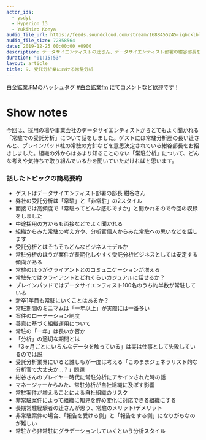```yaml
---
actor_ids:
  - ysdyt
  - Hyperion_13
  - Yukihiro Konya
audio_file_url: https://feeds.soundcloud.com/stream/1688455245-igbcklblbkxg-009.mp3
audio_file_size: 72858564 
date: 2019-12-25 00:00:00 +0900
description: データサイエンティストの辻さん、データサイエンティスト部署の紺谷部長をゲストにお招きし、「受託分析業における常駐分析」についてお話しました。
duration: "01:15:53"
layout: article
title: 9. 受託分析業における常駐分析
---
```


白金鉱業.FMのハッシュタグ [#白金鉱業fm](https://twitter.com/search?q=%23%E7%99%BD%E9%87%91%E9%89%B1%E6%A5%ADfm&src=typed_query) にてコメントなど歓迎です！

# Show notes

今回は、採用の場や事業会社のデータサイエンティストからとてもよく聞かれる「常駐での受託分析」について話をしました。ゲストには常駐分析歴の長い辻さんと、ブレインパッド社の常駐の方針などを意思決定されている紺谷部長をお招きしました。組織の外からはあまり知ることのない「常駐分析」について、どんな考えや気持ちで取り組んでいるかを聞いていただければと思います。

### 話したトピックの簡易要約

- ゲストはデータサイエンティスト部署の部長 紺谷さん
- 弊社の受託分析は「常駐」と「非常駐」の2スタイル
- 面接では高頻度で「常駐ってどんな感じですか」と聞かれるので今回の収録をしました
- 中途採用の方からも面接などでよく聞かれる
- 組織からみた常駐の考え方や、分析官個人からみた常駐への思いなどを話します
- 受託分析とはそもそもどんなビジネスモデルか
- 常駐分析のほうが案件が長期化しやすく受託分析ビジネスとしては安定する傾向がある
- 常駐のほうがクライアントとのコミュニケーションが増える
- 常駐先ではクライアントとどれくらいカジュアルに話せるか？
- ブレインパッドではデータサイエンティスト100名のうち約半数が常駐している
- 新卒1年目も常駐にいくことはあるか？
- 常駐期間のミニマムは「一年以上」が実際には一番多い
- 案件のローテーション制度
- 善意に基づく組織運用について
- 常駐の「一年」は長いか否か
- 「分析」の適切な期間とは
- 「3ヶ月ごとにいろんなデータを触っている」は実は仕事として失敗しているのでは説
- 受託分析業界にいると誰しもが一度は考える「このままジェネラリスト的な分析官で大丈夫か...？」問題
- 紺谷さんのプレイヤー時代に常駐分析にアサインされた時の話
- マネージャーからみた、常駐分析が自社組織に及ぼす影響
- 常駐案件が増えることによる自社組織のリスク
- 非常駐案件によって組織に知見を貯め変化に対応できる組織にする
- 長期常駐経験者の辻さんが思う、常駐のメリット/デメリット
- 非常駐案件の場合、「報告を受ける側」と「報告をする側」になりがちなのが難しい
- 常駐から非常駐にグラデーションしていくという分析スタイル
